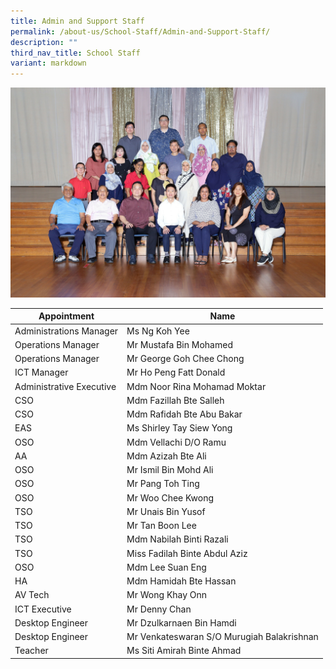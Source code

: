 ```yaml
---
title: Admin and Support Staff
permalink: /about-us/School-Staff/Admin-and-Support-Staff/
description: ""
third_nav_title: School Staff
variant: markdown
---
```

<center><img alt="centered image" src="/images/Dept%20Photo/EXECUTIVE___ADMIN_SUPPORT_6020A_P1.jpg"></center>



| Appointment | Name | 
| -------- | -------- | 
| Administrations Manager    | Ms  Ng Koh Yee   | 
| Operations Manager     | Mr Mustafa Bin Mohamed  | 
| Operations Manager     | Mr George Goh Chee Chong  | 
| ICT Manager    | Mr Ho Peng Fatt Donald    | 
| Administrative Executive    | Mdm Noor Rina Mohamad Moktar     | 
| CSO     | Mdm Fazillah Bte Salleh     | 
| CSO     | Mdm Rafidah Bte Abu Bakar    | 
| EAS     | Ms Shirley Tay Siew Yong     | 
| OSO     | Mdm Vellachi D/O Ramu   | 
| AA     | Mdm Azizah Bte Ali    | 
| OSO     | Mr Ismil Bin Mohd Ali    |
| OSO     | Mr Pang Toh Ting    |
| OSO     | Mr Woo Chee Kwong   |
| TSO     | Mr Unais Bin Yusof    |
| TSO     | Mr Tan Boon Lee    |
| TSO    | Mdm Nabilah Binti Razali   |
| TSO     | Miss Fadilah Binte Abdul Aziz    |
| OSO     | Mdm Lee Suan Eng    |
| HA    | Mdm Hamidah Bte Hassan    |
| AV Tech     | Mr Wong Khay Onn    |
| ICT Executive     | Mr Denny Chan    |
| Desktop Engineer     | Mr Dzulkarnaen Bin Hamdi    |
| Desktop Engineer     | Mr Venkateswaran S/O Murugiah Balakrishnan    |
| Teacher     | Ms Siti Amirah Binte Ahmad    |
